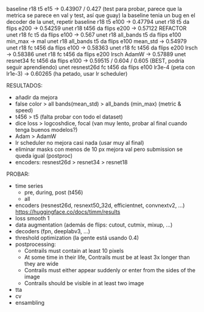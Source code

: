 baseline r18 t5 e15 -> 0.43907 / 0.427 (test para probar, parece que la metrica se parece en val y test, así que guay)
la baseline tenia un bug en el decoder de la unet, repetir
baseline r18 t5 e100 -> 0.47794
unet r18 t5 da flips e200 -> 0.54259
unet r18 t456 da flips e200 -> 0.57122
REFACTOR
unet r18 fc t5 da flips e100 -> 0.567
unet r18 all_bands t5 da flips e100 min_max -> mal
unet r18 all_bands t5 da flips e100 mean_std -> 0.54979
unet r18 fc t456 da flips e100 -> 0.58363
unet r18 fc t456 da flips e200 lrsch -> 0.58386 
unet r18 fc t456 da flips e200 lrsch AdamW -> 0.57889
unet resnet34 fc t456 da flips e100  -> 0.59515 / 0.604 / 0.605 (BEST, podría seguir aprendiendo)
unet resnest26d fc t456 da flips e100 lr3e-4 (peta con lr1e-3) -> 0.60265 (ha petado, usar lr scheduler)

RESULTADOS:

- añadir da mejora
- false color > all bands(mean_std) > all_bands (min_max) (metric & speed)
- t456 > t5 (falta probar con todo el dataset)
- dice loss > logcoshdice, focal (van muy lento, probar al final cuando tenga buenos modelos?)
- Adam > AdamW
- lr scheduler no mejora casi nada (usar muy al final)
- eliminar masks con menos de 10 px mejora val pero submission se queda igual (postproc)
- encoders: resnest26d > resnet34 > resnet18

PROBAR:

- time series
	- pre, during, post (t456)
	- all
- encoders (resnest26d, resnext50_32d, efficientnet, convnextv2, ...) https://huggingface.co/docs/timm/results
- loss smooth 1
- data augmentation (además de flips: cutout, cutmix, mixup, ...)
- decoders (fpn, deeplabv3, ...)
- threshold optimization (la gente está usando 0.4)
- postprocessing:
	- Contrails must contain at least 10 pixels
	- At some time in their life, Contrails must be at least 3x longer than they are wide
	- Contrails must either appear suddenly or enter from the sides of the image
	- Contrails should be visible in at least two image
- tta
- cv
- ensambling